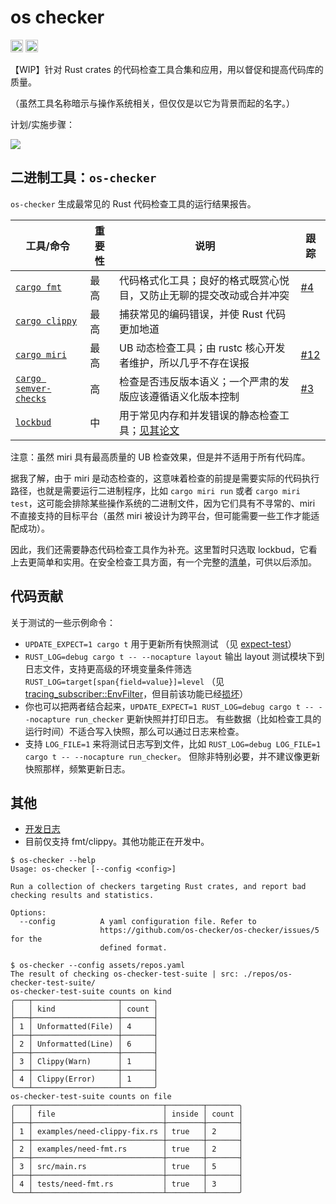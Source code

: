 # os checker

[<img alt="github" src="https://img.shields.io/github/license/os-checker/os-checker" height="20">](https://github.com/os-checker/os-checker)
[<img alt="github" src="https://img.shields.io/crates/v/os-checker" height="20">](https://crates.io/crates/os-checker)

【WIP】针对 Rust crates 的代码检查工具合集和应用，用以督促和提高代码库的质量。

（虽然工具名称暗示与操作系统相关，但仅仅是以它为背景而起的名字。）

计划/实施步骤：

![](https://github.com/user-attachments/assets/b0a02af6-e602-4fc2-9cdf-37c7ec01c41b)

## 二进制工具：`os-checker`

`os-checker` 生成最常见的 Rust 代码检查工具的运行结果报告。

| 工具/命令                                    | 重要性 | 说明                                                                 | 跟踪  |
|----------------------------------------------|--------|----------------------------------------------------------------------|-------|
| [`cargo fmt`][fmt]                           | 最高   | 代码格式化工具；良好的格式既赏心悦目，又防止无聊的提交改动或合并冲突 | [#4]  |
| [`cargo clippy`][clippy]                     | 最高   | 捕获常见的编码错误，并使 Rust 代码更加地道                           |       |
| [`cargo miri`][miri]                         | 最高   | UB 动态检查工具；由 rustc 核心开发者维护，所以几乎不存在误报         | [#12] |
| [`cargo semver-checks`][cargo-semver-checks] | 高     | 检查是否违反版本语义；一个严肃的发版应该遵循语义化版本控制           | [#3]  |
| [`lockbud`][lockbud]                         | 中     | 用于常见内存和并发错误的静态检查工具；[见其论文][tse]                |       |

[#3]: https://github.com/os-checker/os-checker/issues/3
[#4]: https://github.com/os-checker/os-checker/issues/4
[#12]: https://github.com/os-checker/os-checker/issues/12

注意：虽然 miri 具有最高质量的 UB 检查效果，但是并不适用于所有代码库。

据我了解，由于 miri 是动态检查的，这意味着检查的前提是需要实际的代码执行路径，也就是需要运行二进制程序，比如 
`cargo miri run` 或者 `cargo miri test`，这可能会排除某些操作系统的二进制文件，因为它们具有不寻常的、miri
不直接支持的目标平台（虽然 miri 被设计为跨平台，但可能需要一些工作才能适配成功）。

因此，我们还需要静态代码检查工具作为补充。这里暂时只选取 lockbud，它看上去更简单和实用。在安全检查工具方面，有一个完整的[清单][checker-list]，可供以后添加。

[fmt]: https://github.com/rust-lang/rustfmt
[clippy]: https://github.com/rust-lang/rust-clippy
[miri]: https://github.com/rust-lang/miri
[lockbud]: https://github.com/BurtonQin/lockbud
[tse]: https://burtonqin.github.io/publication/2020-03-11-rustdetector-tse-8
[cargo-semver-checks]: https://github.com/obi1kenobi/cargo-semver-checks
[checker-list]: https://burtonqin.github.io/posts/2024/07/rustcheckers/

## 代码贡献

关于测试的一些示例命令：

* `UPDATE_EXPECT=1 cargo t` 用于更新所有快照测试 （见 [expect-test]）
* `RUST_LOG=debug cargo t -- --nocapture layout` 输出 layout 测试模块下到日志文件，支持更高级的环境变量条件筛选
  `RUST_LOG=target[span{field=value}]=level` （见 [tracing_subscriber::EnvFilter]，但目前该功能已经[损坏][EnvFilter]）
* 你也可以把两者结合起来，`UPDATE_EXPECT=1 RUST_LOG=debug cargo t -- --nocapture run_checker` 更新快照并打印日志。
  有些数据（比如检查工具的运行时间）不适合写入快照，那么可以通过日志来检查。
* 支持 `LOG_FILE=1` 来将测试日志写到文件，比如 `RUST_LOG=debug LOG_FILE=1 cargo t -- --nocapture run_checker`。
  但除非特别必要，并不建议像更新快照那样，频繁更新日志。

[EnvFilter]: https://users.rust-lang.org/t/tracing-subscribers-envfilter-syntax-is-confusing/114821/2
[expect-test]: https://docs.rs/expect-test
[tracing_subscriber::EnvFilter]: https://docs.rs/tracing-subscriber/0.3.18/tracing_subscriber/filter/struct.EnvFilter.html

## 其他

* [开发日志](./assets/development-logs.md)
* 目前仅支持 fmt/clippy。其他功能正在开发中。

```shell
$ os-checker --help
Usage: os-checker [--config <config>]

Run a collection of checkers targeting Rust crates, and report bad checking results and statistics.

Options:
  --config          A yaml configuration file. Refer to
                    https://github.com/os-checker/os-checker/issues/5 for the
                    defined format.

$ os-checker --config assets/repos.yaml
The result of checking os-checker-test-suite | src: ./repos/os-checker-test-suite/
os-checker-test-suite counts on kind
╭───┬───────────────────┬───────╮
│   │ kind              │ count │
├───┼───────────────────┼───────┤
│ 1 │ Unformatted(File) │ 4     │
├───┼───────────────────┼───────┤
│ 2 │ Unformatted(Line) │ 6     │
├───┼───────────────────┼───────┤
│ 3 │ Clippy(Warn)      │ 1     │
├───┼───────────────────┼───────┤
│ 4 │ Clippy(Error)     │ 1     │
╰───┴───────────────────┴───────╯
os-checker-test-suite counts on file
╭───┬─────────────────────────────┬────────┬───────╮
│   │ file                        │ inside │ count │
├───┼─────────────────────────────┼────────┼───────┤
│ 1 │ examples/need-clippy-fix.rs │ true   │ 2     │
├───┼─────────────────────────────┼────────┼───────┤
│ 2 │ examples/need-fmt.rs        │ true   │ 2     │
├───┼─────────────────────────────┼────────┼───────┤
│ 3 │ src/main.rs                 │ true   │ 5     │
├───┼─────────────────────────────┼────────┼───────┤
│ 4 │ tests/need-fmt.rs           │ true   │ 3     │
╰───┴─────────────────────────────┴────────┴───────╯
```
